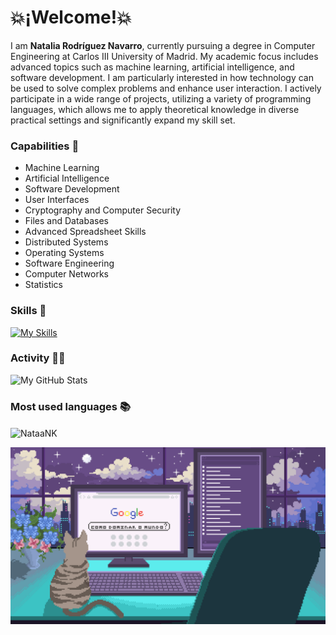 # 💥¡Welcome!💥
I am **Natalia Rodríguez Navarro**, currently pursuing a degree in Computer Engineering at Carlos III University of Madrid. My academic focus includes advanced topics such as machine learning, artificial intelligence, and software development. I am particularly interested in how technology can be used to solve complex problems and enhance user interaction. I actively participate in a wide range of projects, utilizing a variety of programming languages, which allows me to apply theoretical knowledge in diverse practical settings and significantly expand my skill set.

### Capabilities 💪
- Machine Learning
- Artificial Intelligence
- Software Development
- User Interfaces
- Cryptography and Computer Security
- Files and Databases
- Advanced Spreadsheet Skills
- Distributed Systems
- Operating Systems
- Software Engineering
- Computer Networks
- Statistics

### Skills 🚀 
[![My Skills](https://skillicons.dev/icons?i=c,cs,cpp,linux,clion,py,pycharm,js,html,css,nodejs,r,sklearn,vscode&perline=7)](https://skillicons.dev)

### Activity 👩‍💻
![My GitHub Stats](https://github-readme-stats.vercel.app/api?username=NataaNK&show_icons=true&theme=cobalt)

### Most used languages 📚
<p><img align="center" src="https://github-readme-stats.vercel.app/api/top-langs?username=NataaNK&show_icons=true&locale=en&layout=compact" alt="NataaNK" /></p>

![](https://github.com/NataaNK/NataaNK/blob/main/Pixilart%20-%20Live%20on.gif)
